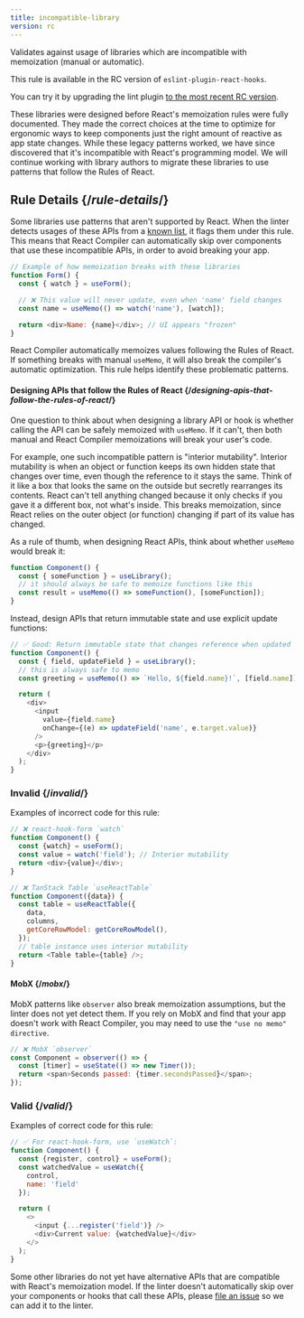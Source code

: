 ```yaml
---
title: incompatible-library
version: rc
---
```


<Intro>

Validates against usage of libraries which are incompatible with memoization (manual or automatic).

</Intro>

<RC>

This rule is available in the RC version of `eslint-plugin-react-hooks`.

You can try it by upgrading the lint plugin [to the most recent RC version](/learn/react-compiler/installation#eslint-integration).

</RC>

<Note>

These libraries were designed before React's memoization rules were fully documented. They made the correct choices at the time to optimize for ergonomic ways to keep components just the right amount of reactive as app state changes. While these legacy patterns worked, we have since discovered that it's incompatible with React's programming model. We will continue working with library authors to migrate these libraries to use patterns that follow the Rules of React.

</Note>

## Rule Details {/*rule-details*/}

Some libraries use patterns that aren't supported by React. When the linter detects usages of these APIs from a [known list](https://github.com/facebook/react/blob/main/compiler/packages/babel-plugin-react-compiler/src/HIR/DefaultModuleTypeProvider.ts), it flags them under this rule. This means that React Compiler can automatically skip over components that use these incompatible APIs, in order to avoid breaking your app.

```js
// Example of how memoization breaks with these libraries
function Form() {
  const { watch } = useForm();

  // ❌ This value will never update, even when 'name' field changes
  const name = useMemo(() => watch('name'), [watch]);

  return <div>Name: {name}</div>; // UI appears "frozen"
}
```

React Compiler automatically memoizes values following the Rules of React. If something breaks with manual `useMemo`, it will also break the compiler's automatic optimization. This rule helps identify these problematic patterns.

<DeepDive>

#### Designing APIs that follow the Rules of React {/*designing-apis-that-follow-the-rules-of-react*/}

One question to think about when designing a library API or hook is whether calling the API can be safely memoized with `useMemo`. If it can't, then both manual and React Compiler memoizations will break your user's code.

For example, one such incompatible pattern is "interior mutability". Interior mutability is when an object or function keeps its own hidden state that changes over time, even though the reference to it stays the same. Think of it like a box that looks the same on the outside but secretly rearranges its contents. React can't tell anything changed because it only checks if you gave it a different box, not what's inside. This breaks memoization, since React relies on the outer object (or function) changing if part of its value has changed.

As a rule of thumb, when designing React APIs, think about whether `useMemo` would break it:

```js
function Component() {
  const { someFunction } = useLibrary();
  // it should always be safe to memoize functions like this
  const result = useMemo(() => someFunction(), [someFunction]);
}
```

Instead, design APIs that return immutable state and use explicit update functions:

```js
// ✅ Good: Return immutable state that changes reference when updated
function Component() {
  const { field, updateField } = useLibrary();
  // this is always safe to memo
  const greeting = useMemo(() => `Hello, ${field.name}!`, [field.name]);

  return (
    <div>
      <input
        value={field.name}
        onChange={(e) => updateField('name', e.target.value)}
      />
      <p>{greeting}</p>
    </div>
  );
}
```

</DeepDive>

### Invalid {/*invalid*/}

Examples of incorrect code for this rule:

```js
// ❌ react-hook-form `watch`
function Component() {
  const {watch} = useForm();
  const value = watch('field'); // Interior mutability
  return <div>{value}</div>;
}

// ❌ TanStack Table `useReactTable`
function Component({data}) {
  const table = useReactTable({
    data,
    columns,
    getCoreRowModel: getCoreRowModel(),
  });
  // table instance uses interior mutability
  return <Table table={table} />;
}
```

<Pitfall>

#### MobX {/*mobx*/}

MobX patterns like `observer` also break memoization assumptions, but the linter does not yet detect them. If you rely on MobX and find that your app doesn't work with React Compiler, you may need to use the `"use no memo" directive`.

```js
// ❌ MobX `observer`
const Component = observer(() => {
  const [timer] = useState(() => new Timer());
  return <span>Seconds passed: {timer.secondsPassed}</span>;
});
```

</Pitfall>

### Valid {/*valid*/}

Examples of correct code for this rule:

```js
// ✅ For react-hook-form, use `useWatch`:
function Component() {
  const {register, control} = useForm();
  const watchedValue = useWatch({
    control,
    name: 'field'
  });

  return (
    <>
      <input {...register('field')} />
      <div>Current value: {watchedValue}</div>
    </>
  );
}
```

Some other libraries do not yet have alternative APIs that are compatible with React's memoization model. If the linter doesn't automatically skip over your components or hooks that call these APIs, please [file an issue](https://github.com/facebook/react/issues) so we can add it to the linter.
